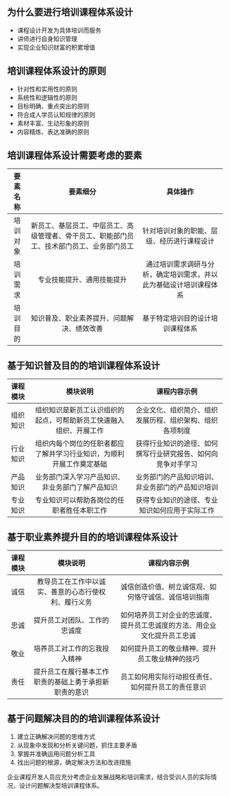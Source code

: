## 为什么要进行培训课程体系设计
- 课程设计开发为具体培训而服务
- 讲师进行自身知识管理
- 实现企业知识财富的积累增值
## 培训课程体系设计的原则
- 针对性和实用性的原则
- 系统性和逻辑性的原则
- 目标明确、重点突出的原则
- 符合成人学员认知规律的原则
- 素材丰富、生动形象的原则
- 内容精炼、表达准确的原则
## 培训课程体系设计需要考虑的要素
|要素名称|要素细分|具体操作|
|:---:|:---:|:---:|
|培训对象|新员工、基层员工、中层员工、高级管理者、骨干员工、职能部门员工、技术部门员工、业务部门员工|针对培训对象的职能、层级、经历进行课程设计|
|培训需求|专业技能提升、通用技能提升|通过培训需求调研与分析，确定培训需求，并以此为基础设计培训课程体系|
|培训目的|知识普及、职业素养提升、问题解决、绩效改善|基于特定培训目的设计培训课程体系|
## 基于知识普及目的的培训课程体系设计
|课程模块|模块说明|课程内容示例|
|:---:|:---:|:---:|
|组织知识|组织知识是新员工认识组织的起点，可帮助新员工快速融入组织、开展工作|企业文化、组织简介、组织发展历程、组织架构、组织各项制度|
|行业知识|组织内每个岗位的任职者都应了解并学习行业知识，为顺利开展工作奠定基础|获得行业知识的途径、如何撰写行业研究报告、如何向竞争对手学习|
|产品知识|业务部门深入学习产品知识、非业务部门了解产品知识|业务部门的产品知识培训、非业务部门的产品知识培训|
|专业知识|专业知识可以帮助各岗位的任职者胜任本职工作|获得专业知识的途径、专业知识如何应用于实际工作|
## 基于职业素养提升目的的培训课程体系设计
|课程模块|模块说明|课程内容示例|
|:---:|:---:|:---:|
|诚信|教导员工在工作中以诚实、善意的心态行使权利、履行义务|诚信创造价值、树立诚信观、如何恪守诚信、诚信培训指南|
|忠诚|提升员工对团队、工作的忠诚度|如何培养员工对企业的忠诚度、提升员工忠诚度的方法、用企业文化提升员工忠诚|
|敬业|培养员工对工作的忘我投入精神|如何提升员工的敬业精神、提升员工敬业精神的技巧|
|责任|提升员工在履行基本工作职责的基础上勇于承担新职责的意识|员工如何用实际行动担任责任、如何提升员工的责任意识|
## 基于问题解决目的的培训课程体系设计
1. 建立正确解决问题的思维方式
2. 从现象中发现和分析关键问题，抓住主要矛盾
3. 掌握并准确运用问题分析工具
4. 找出问题的根源，确定解决方法和改进措施

企业课程开发人员应充分考虑企业发展战略和培训需求，结合受训人员的实际情况，设计问题解决型培训课程体系。
